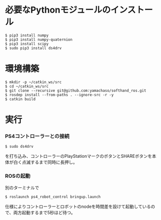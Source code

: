 


# 必要なPythonモジュールのインストール
```
$ pip3 install numpy
$ pip3 install numpy-quaternion
$ pip3 install scipy
$ sudo pip3 install ds4drv
```
# 環境構築
```
$ mkdir -p ~/catkin_ws/src
$ cd ~/catkin_ws/src
$ git clone --recursive git@github.com:yamachaso/softhand_ros.git
$ rosdep install --from-paths . --ignore-src -r -y
$ catkin build
```

# 実行
### PS4コントローラーとの接続
```
$ sudo ds4drv
```
を打ち込み、コントローラーのPlayStationマークのボタンとSHAREボタンを本体が白く点滅するまで同時に長押し。

### ROSの起動
別のターミナルで
```
$ roslaunch ps4_robot_control bringup.launch
```
仕様によりコントローラーとロボットのnodeを時間差を設けて起動しているので、両方起動するまで5秒ほど待つ。
